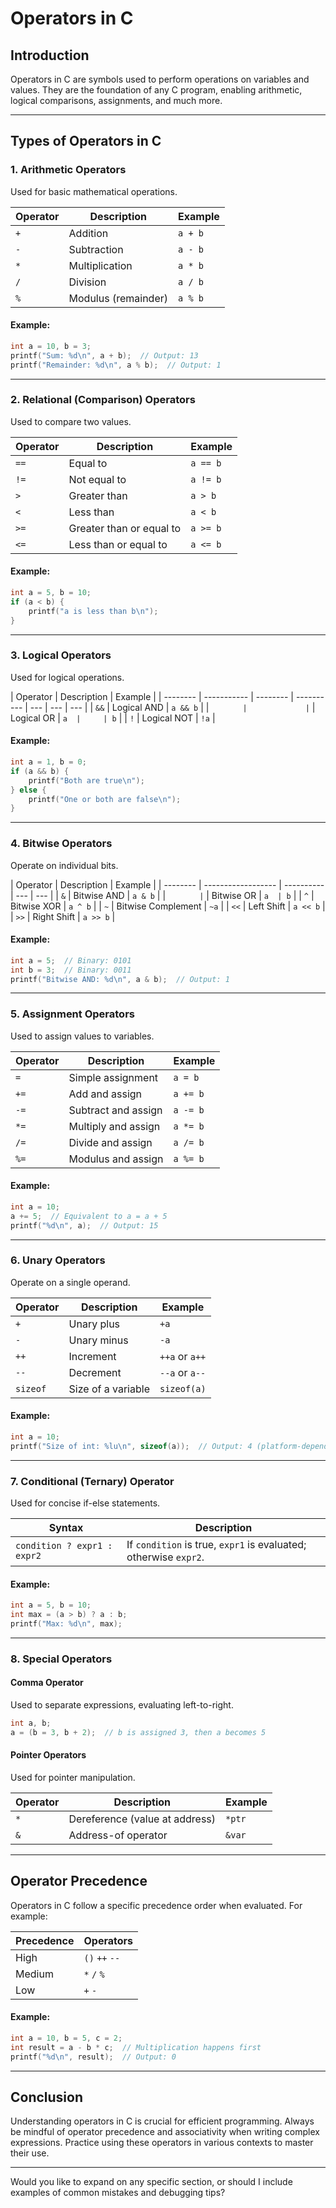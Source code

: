 # Operators in C

## Introduction

Operators in C are symbols used to perform operations on variables and values. They are the foundation of any C program, enabling arithmetic, logical comparisons, assignments, and much more.

---

## Types of Operators in C

### 1. **Arithmetic Operators**

Used for basic mathematical operations.

| Operator | Description         | Example |
| -------- | ------------------- | ------- |
| `+`      | Addition            | `a + b` |
| `-`      | Subtraction         | `a - b` |
| `*`      | Multiplication      | `a * b` |
| `/`      | Division            | `a / b` |
| `%`      | Modulus (remainder) | `a % b` |

#### Example:

```c
int a = 10, b = 3;
printf("Sum: %d\n", a + b);  // Output: 13
printf("Remainder: %d\n", a % b);  // Output: 1
```

---

### 2. **Relational (Comparison) Operators**

Used to compare two values.

| Operator | Description              | Example  |
| -------- | ------------------------ | -------- |
| `==`     | Equal to                 | `a == b` |
| `!=`     | Not equal to             | `a != b` |
| `>`      | Greater than             | `a > b`  |
| `<`      | Less than                | `a < b`  |
| `>=`     | Greater than or equal to | `a >= b` |
| `<=`     | Less than or equal to    | `a <= b` |

#### Example:

```c
int a = 5, b = 10;
if (a < b) {
    printf("a is less than b\n");
}
```

---

### 3. **Logical Operators**

Used for logical operations.

| Operator | Description | Example  |
| -------- | ----------- | -------- | ---------- | --- | --- | --- |
| `&&`     | Logical AND | `a && b` |
| `        |             | `        | Logical OR | `a  |     | b`  |
| `!`      | Logical NOT | `!a`     |

#### Example:

```c
int a = 1, b = 0;
if (a && b) {
    printf("Both are true\n");
} else {
    printf("One or both are false\n");
}
```

---

### 4. **Bitwise Operators**

Operate on individual bits.

| Operator | Description        | Example    |
| -------- | ------------------ | ---------- | --- | --- |
| `&`      | Bitwise AND        | `a & b`    |
| `        | `                  | Bitwise OR | `a  | b`  |
| `^`      | Bitwise XOR        | `a ^ b`    |
| `~`      | Bitwise Complement | `~a`       |
| `<<`     | Left Shift         | `a << b`   |
| `>>`     | Right Shift        | `a >> b`   |

#### Example:

```c
int a = 5;  // Binary: 0101
int b = 3;  // Binary: 0011
printf("Bitwise AND: %d\n", a & b);  // Output: 1
```

---

### 5. **Assignment Operators**

Used to assign values to variables.

| Operator | Description         | Example  |
| -------- | ------------------- | -------- |
| `=`      | Simple assignment   | `a = b`  |
| `+=`     | Add and assign      | `a += b` |
| `-=`     | Subtract and assign | `a -= b` |
| `*=`     | Multiply and assign | `a *= b` |
| `/=`     | Divide and assign   | `a /= b` |
| `%=`     | Modulus and assign  | `a %= b` |

#### Example:

```c
int a = 10;
a += 5;  // Equivalent to a = a + 5
printf("%d\n", a);  // Output: 15
```

---

### 6. **Unary Operators**

Operate on a single operand.

| Operator | Description        | Example        |
| -------- | ------------------ | -------------- |
| `+`      | Unary plus         | `+a`           |
| `-`      | Unary minus        | `-a`           |
| `++`     | Increment          | `++a` or `a++` |
| `--`     | Decrement          | `--a` or `a--` |
| `sizeof` | Size of a variable | `sizeof(a)`    |

#### Example:

```c
int a = 10;
printf("Size of int: %lu\n", sizeof(a));  // Output: 4 (platform-dependent)
```

---

### 7. **Conditional (Ternary) Operator**

Used for concise if-else statements.

| Syntax                      | Description                                                      |
| --------------------------- | ---------------------------------------------------------------- |
| `condition ? expr1 : expr2` | If `condition` is true, `expr1` is evaluated; otherwise `expr2`. |

#### Example:

```c
int a = 5, b = 10;
int max = (a > b) ? a : b;
printf("Max: %d\n", max);
```

---

### 8. **Special Operators**

#### **Comma Operator**

Used to separate expressions, evaluating left-to-right.

```c
int a, b;
a = (b = 3, b + 2);  // b is assigned 3, then a becomes 5
```

#### **Pointer Operators**

Used for pointer manipulation.

| Operator | Description                    | Example |
| -------- | ------------------------------ | ------- |
| `*`      | Dereference (value at address) | `*ptr`  |
| `&`      | Address-of operator            | `&var`  |

---

## Operator Precedence

Operators in C follow a specific precedence order when evaluated. For example:

| Precedence | Operators      |
| ---------- | -------------- |
| High       | `()` `++` `--` |
| Medium     | `*` `/` `%`    |
| Low        | `+` `-`        |

#### Example:

```c
int a = 10, b = 5, c = 2;
int result = a - b * c;  // Multiplication happens first
printf("%d\n", result);  // Output: 0
```

---

## Conclusion

Understanding operators in C is crucial for efficient programming. Always be mindful of operator precedence and associativity when writing complex expressions. Practice using these operators in various contexts to master their use.

---

Would you like to expand on any specific section, or should I include examples of common mistakes and debugging tips?
